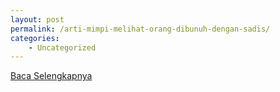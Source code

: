 ```yaml
---
layout: post
permalink: /arti-mimpi-melihat-orang-dibunuh-dengan-sadis/
categories:
    - Uncategorized
---
```


[Baca Selengkapnya](/06)
